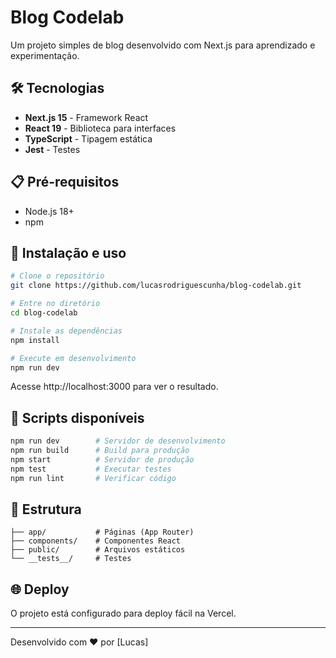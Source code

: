 # Blog Codelab

Um projeto simples de blog desenvolvido com Next.js para aprendizado e experimentação.

## 🛠️ Tecnologias

- **Next.js 15** - Framework React
- **React 19** - Biblioteca para interfaces
- **TypeScript** - Tipagem estática
- **Jest** - Testes

## 📋 Pré-requisitos

- Node.js 18+
- npm

## 🚀 Instalação e uso

```bash
# Clone o repositório
git clone https://github.com/lucasrodriguescunha/blog-codelab.git

# Entre no diretório
cd blog-codelab

# Instale as dependências
npm install

# Execute em desenvolvimento
npm run dev
```

Acesse http://localhost:3000 para ver o resultado.

## 📝 Scripts disponíveis

```bash
npm run dev        # Servidor de desenvolvimento
npm run build      # Build para produção  
npm start          # Servidor de produção
npm test           # Executar testes
npm run lint       # Verificar código
```

## 📁 Estrutura

```
├── app/           # Páginas (App Router)
├── components/    # Componentes React
├── public/        # Arquivos estáticos
└── __tests__/     # Testes
```

## 🌐 Deploy

O projeto está configurado para deploy fácil na Vercel.

---

Desenvolvido com ❤️ por [Lucas]
